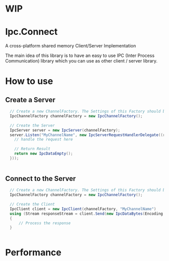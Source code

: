 # WIP


# Ipc.Connect
A cross-platform shared memory Client/Server Implementation

The main idea of this library is to have an easy to use IPC (Inter Process Communication) library which you can use as other client / server library.

# How to use

## Create a Server

```csharp
  // Create a new ChannelFactory. The Settings of this Factory should be same on Client and Server 
  IpcChannelFactory channelFactory = new IpcChannelFactory();
  
  // Create the Server
  IpcServer server = new IpcServer(channelFactory);
  server.Listen("MyChannelName", new IpcServerRequestHandlerDelegate((reqestStream) => {
    // handle the request here
  
    // Return Result
    return new IpcDataEmpty(); 
  }));
  
```

## Connect to the Server

```csharp
  // Create a new ChannelFactory. The Settings of this Factory should be same on Client and Server 
  IpcChannelFactory channelFactory = new IpcChannelFactory();
  
  // Create the Client
  IpcClient client = new IpcClient(channelFactory, "MyChannelName")
  using (Stream responseStream = client.Send(new IpcDataBytes(Encoding.UTF8.GetBytes("Hello World")), TimeSpan.FromSeconds(2)))
  {
      // Process the response
  }
  
```


# Performance

